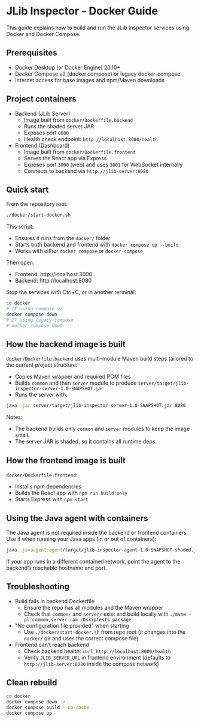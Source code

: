 # JLib Inspector - Docker Guide

This guide explains how to build and run the JLib Inspector services using Docker and Docker Compose.

## Prerequisites

- Docker Desktop (or Docker Engine) 20.10+
- Docker Compose v2 (docker compose) or legacy docker-compose
- Internet access for base images and npm/Maven downloads

## Project containers

- Backend (JLib Server)
  - Image built from `docker/Dockerfile.backend`
  - Runs the shaded server JAR
  - Exposes port `8080`
  - Health check endpoint: `http://localhost:8080/health`
- Frontend (Dashboard)
  - Image built from `docker/Dockerfile.frontend`
  - Serves the React app via Express
  - Exposes port `3000` (web) and uses `3001` for WebSocket internally
  - Connects to backend via `http://jlib-server:8080`

## Quick start

From the repository root:

```bash
./docker/start-docker.sh
```

This script:
- Ensures it runs from the `docker/` folder
- Starts both backend and frontend with `docker compose up --build`
- Works with either `docker compose` or `docker-compose`

Then open:
- Frontend: http://localhost:3000
- Backend:  http://localhost:8080

Stop the services with Ctrl+C, or in another terminal:

```bash
cd docker
# If using compose v2
docker compose down
# If using legacy compose
# docker-compose down
```

## How the backend image is built

`docker/Dockerfile.backend` uses multi-module Maven build steps tailored to the current project structure:

- Copies Maven wrapper and required POM files
- Builds `common` and then `server` module to produce `server/target/jlib-inspector-server-1.0-SNAPSHOT.jar`
- Runs the server with:

```bash
java -jar server/target/jlib-inspector-server-1.0-SNAPSHOT.jar 8080
```

Notes:
- The backend builds only `common` and `server` modules to keep the image small.
- The server JAR is shaded, so it contains all runtime deps.

## How the frontend image is built

`docker/Dockerfile.frontend`:
- Installs npm dependencies
- Builds the React app with `npm run build:only`
- Starts Express with `npm start`

## Using the Java agent with containers

The Java agent is not required inside the backend or frontend containers. Use it when running your Java apps (in or out of containers):

```bash
java -javaagent:agent/target/jlib-inspector-agent-1.0-SNAPSHOT-shaded.jar=server:8080 -jar sample-spring-app/target/sample-spring-app-1.0-SNAPSHOT.jar
```

If your app runs in a different container/network, point the agent to the backend’s reachable hostname and port.

## Troubleshooting

- Build fails in backend Dockerfile
  - Ensure the repo has all modules and the Maven wrapper
  - Check that `common/` and `server/` exist and build locally with `./mvnw -pl common,server -am -DskipTests package`
- "No configuration file provided" when starting
  - Use `./docker/start-docker.sh` from repo root (it changes into the `docker/` dir and uses the correct compose file)
- Frontend can’t reach backend
  - Check backend health: `curl http://localhost:8080/health`
  - Verify `JLIB_SERVER_URL` in frontend environment (defaults to `http://jlib-server:8080` inside the compose network)

## Clean rebuild

```bash
cd docker
docker compose down -v
docker compose build --no-cache
docker compose up
```
